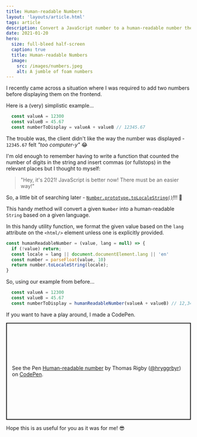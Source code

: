 ```yaml
---
title: Human-readable Numbers
layout: 'layouts/article.html'
tags: article
description: Convert a JavaScript number to a human-readable number the easy way.
date: 2021-01-20
hero:
  size: full-bleed half-screen
  caption: true
  title: Human-readable Numbers
  image:
    src: /images/numbers.jpeg
    alt: A jumble of foam numbers
---
```


I recently came across a situation where I was required to add two numbers before displaying them on the frontend.

Here is a (very) simplistic example…
```javascript
  const valueA = 12300
  const valueB = 45.67
  const numberToDisplay = valueA + valueB // 12345.67
```

The trouble was, the client didn't like the way the number was displayed - `12345.67` felt _"too computer-y"_ 😂

I'm old enough to remember having to write a function that counted the number of digits in the string and insert commas (or fullstops) in the relevant places but I thought to myself: 

> "Hey, it's 2021! JavaScript is better now! There must be an easier way!"

So, a little bit of searching later - [`Number.prototype.toLocaleString()`](https://developer.mozilla.org/en-US/docs/Web/JavaScript/Reference/Global_Objects/Number/toLocaleString)!!! 🎉

This handy method will convert a given `Number` into a human-readable `String` based on a given language.

In this handy utility function, we format the given value based on the `lang` attribute on the `<html/>` element unless one is explicitly provided.

```javascript
const humanReadableNumber = (value, lang = null) => {
  if (!value) return;
  const locale = lang || document.documentElement.lang || 'en'
  const number = parseFloat(value, 10)
  return number.toLocaleString(locale);
}
```

So, using our example from before…

```javascript
  const valueA = 12300
  const valueB = 45.67
  const numberToDisplay = humanReadableNumber(valueA + valueB) // 12,345.67
```

If you want to have a play around, I made a CodePen.

<p class="codepen" data-height="265" data-theme-id="dark" data-default-tab="js,result" data-user="hryggrbyr" data-slug-hash="PoGLMdE" data-preview="true" style="height: 265px; box-sizing: border-box; display: flex; align-items: center; justify-content: center; border: 2px solid; margin: 1em 0; padding: 1em;" data-pen-title="Human-readable number">
  <span>See the Pen <a href="{{context.me.profile.codepen.url}}/pen/PoGLMdE">
  Human-readable number</a> by Thomas Rigby (<a href="{{context.me.profile.codepen.url}}">@hryggrbyr</a>)
  on <a href="https://codepen.io">CodePen</a>.</span>
</p>
<script async src="https://cpwebassets.codepen.io/assets/embed/ei.js"></script>

Hope this is as useful for you as it was for me! 😎
